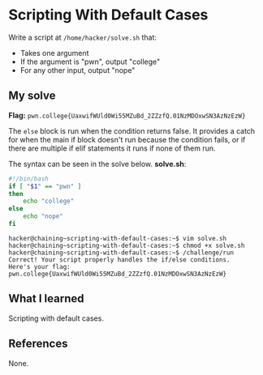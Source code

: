 # Scripting With Default Cases
Write a script at `/home/hacker/solve.sh` that:
- Takes one argument
- If the argument is "pwn", output "college"
- For any other input, output "nope"

## My solve
**Flag:** `pwn.college{UaxwifWUld0Wi55MZuBd_2ZZzfQ.01NzMDOxwSN3AzNzEzW}`

The `else` block is run when the condition returns false. It provides a catch for when the main if block doesn't run because the condition fails, or if there are multiple if elif statements it runs if none of them run.

The syntax can be seen in the solve below.
**solve.sh**:
```bash
#!/bin/bash
if [ "$1" == "pwn" ]
then
	echo "college"
else
	echo "nope"
fi
```

```
hacker@chaining~scripting-with-default-cases:~$ vim solve.sh
hacker@chaining~scripting-with-default-cases:~$ chmod +x solve.sh
hacker@chaining~scripting-with-default-cases:~$ /challenge/run 
Correct! Your script properly handles the if/else conditions.
Here's your flag:
pwn.college{UaxwifWUld0Wi55MZuBd_2ZZzfQ.01NzMDOxwSN3AzNzEzW}
```

## What I learned
Scripting with default cases.

## References 
None.
